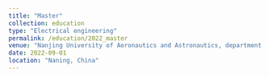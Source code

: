 ```yaml
---
title: "Master"
collection: education
type: "Electrical engineering"
permalink: /education/2022_master
venue: "Nanjing University of Aeronautics and Astronautics, department of Automation"
date: 2022-09-01
location: "Naning, China"
---
```







